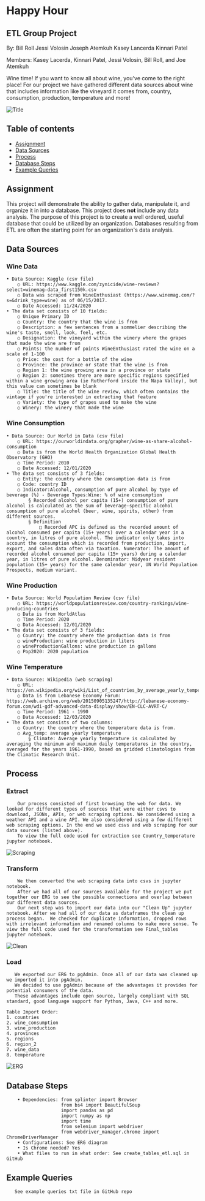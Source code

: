# Happy Hour
## ETL Group Project
By:
Bill Roll
Jessi Volosin
Joseph Atemkuh
Kasey Lancerda
Kinnari Patel


Members: Kasey Lacerda, Kinnari Patel, Jessi Volosin, Bill Roll, and Joe Atemkuh

Wine time! If you want to know all about wine, you've come to the right place! For our project we have gathered different data sources about wine that includes information like the vineyard it comes from, country, consumption, production, temperature and more!

![Title](Images/hh1.png)

## Table of contents
* [Assignment](#assignment)
* [Data Sources](#data_sources)
* [Process](#process)
* [Database Steps](#database_steps)
* [Example Queries](#example_queries)



## Assignment
This project will demonstrate the ability to gather data, manipulate it, and organize it in into a database. This project does **not** include any data analysis. The purpose of this project is to create a well ordered, useful database that could be utilized by an organization. Databases resulting from ETL are often the starting point for an organization's data analysis.

## Data Sources

### Wine Data  

	• Data Source: Kaggle (csv file)  
		○ URL: https://www.kaggle.com/zynicide/wine-reviews?select=winemag-data_first150k.csv  
		○ Data was scraped from WineEnthusiast (https://www.winemag.com/?s=&drink_type=wine) as of 06/15/2017.  
		○ Date Accessed: 11/24/2020  
	• The data set consists of 10 fields:  
		○ Unique Primary ID  
		○ Country: the country that the wine is from  
		○ Description: a few sentences from a sommelier describing the wine's taste, smell, look, feel, etc.  
		○ Designation: the vineyard within the winery where the grapes that made the wine are from  
		○ Points: the number of points WineEnthusiast rated the wine on a scale of 1-100  
		○ Price: the cost for a bottle of the wine  
		○ Province: the province or state that the wine is from  
		○ Region 1: the wine growing area in a province or state  
		○ Region 2: sometimes there are more specific regions specified within a wine growing area (ie Rutherford inside the Napa Valley), but this value can sometimes be blank  
		○ Title: the title of the wine review, which often contains the vintage if you're interested in extracting that feature  
		○ Variety: the type of grapes used to make the wine  
		○ Winery: the winery that made the wine    
		

### Wine Consumption     
	• Data Source: Our World in Data (csv file)      
		○ URL: https://ourworldindata.org/grapher/wine-as-share-alcohol-consumption      
		○ Data is from the World Health Organization Global Health Observatory (GHO)      
		○ Time Period: 2010      
		○ Date Accessed: 12/01/2020      
	• The data set consists of 3 fields:      
		○ Entity: the country where the consumption data is from    
		○ Code: country ID    
		○ Indicator:Alcohol, consumption of pure alcohol by type of beverage (%) - Beverage Types:Wine: % of wine consumption    
			§ Recorded alcohol per capita (15+) consumption of pure alcohol is calculated as the sum of beverage-specific alcohol consumption of pure alcohol (beer, wine, spirits, other) from different sources.    
			§ Definition
				□ Recorded APC is defined as the recorded amount of alcohol consumed per capita (15+ years) over a calendar year in a country, in litres of pure alcohol. The indicator only takes into account the consumption which is recorded from production, import, export, and sales data often via taxation. Numerator: The amount of recorded alcohol consumed per capita (15+ years) during a calendar year, in litres of pure alcohol. Denominator: Midyear resident population (15+ years) for the same calendar year, UN World Population Prospects, medium variant.    


### Wine Production  
	• Data Source: World Population Review (csv file)  
		○ URL: https://worldpopulationreview.com/country-rankings/wine-producing-countries   
		○ Data is from WorldAtlas  
		○ Time Period: 2020  
		○ Data Accessed: 12/01/2020  
	• The data set consists of 3 fields:  
		○ Country: the country where the production data is from  
		○ wineProduction: wine production in liters  
		○ wineProductionGallons: wine production in gallons  
		○ Pop2020: 2020 population  

### Wine Temperature  
	• Data Source: Wikipedia (web scraping)  
		○ URL: https://en.wikipedia.org/wiki/List_of_countries_by_average_yearly_temperature  
		○ Data is from Lebanese Economy Forum: https://web.archive.org/web/20150905135247/http://lebanese-economy-forum.com/wdi-gdf-advanced-data-display/show/EN-CLC-AVRT-C/  
		○ Time Period: 1961 - 1990  
		○ Data Accessed: 12/03/2020  
	• The data set consists of two columns:  
		○ Country: the country where the temperature data is from.  
		○ Avg_temp: average yearly temperature  
			§ Climate: Average yearly temperature is calculated by averaging the minimum and maximum daily temperatures in the country, averaged for the years 1961-1990, based on gridded climatologies from the Climatic Research Unit.  

## Process  
  
   ### Extract  

        Our process consisted of first browsing the web for data. We looked for different types of sources that were either csvs to download, JSONs, APIs, or web scraping options. We considered using a weather API and a wine API. We also considered using a few different web scraping options. In the end we used csvs and web scraping for our data sources (listed above).  
        To view the full code used for extraction see Country_temperature jupyter notebook.  

![Scraping](Images/web_scraping_code.PNG)  

   ### Transform  
  
        We then converted the web scraping data into csvs in jupyter notebook.      
        After we had all of our sources available for the project we put together our ERG to see the possible connections and overlap between our different data sources.   
        Our next step was to import our data into our "Clean Up" jupyter notebook. After we had all of our data as dataframes the clean up process began.  We checked for duplicate information, dropped rows with irrelevant information and renamed columns to make more sense. To view the full code used for the transformation see Final_tables jupyter notebook.  

![Clean](Images/clean_up.PNG)   
          
  
   ### Load  
       
       We exported our ERG to pgAdmin. Once all of our data was cleaned up we imported it into pgAdmin.  
       We decided to use pgAdmin because of the advantages it provides for potential consumers of the data.  
       These advantages include open source, largely compliant with SQL standard, good language support for Python, Java, C++ and more. 

	Table Import Order:
	1. countries
	2. wine_consumption
	3. wine_production
	4. provinces
	5. regions
	6. region_2
	7. wine_data
	8. temperature  
         

![ERG](Images/ERD_diagram.png)  

## Database Steps  
        • Dependencies: from splinter import Browser  
                        from bs4 import BeautifulSoup  
                        import pandas as pd  
                        import numpy as np  
                        import time  
                        from selenium import webdriver  
                        from webdriver_manager.chrome import ChromeDriverManager  
        • Configurations: See ERG diagram
        • Is Chrome needed? Yes
        • What files to run in what order: See create_tables_etl.sql in GitHub
       

## Example Queries  
       See example queries txt file in GitHub repo
  


   
           
